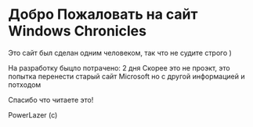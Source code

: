 # Добро Пожаловать на сайт Windows Chronicles


Это сайт был сделан одним человеком, так что не судите строго )

На разработку быцло потрачено: 2 дня
Скорее это не проэкт, это попытка перенести старый сайт Microsoft но с другой информацией и потходом


Спасибо что читаете это!

PowerLazer (c) 
